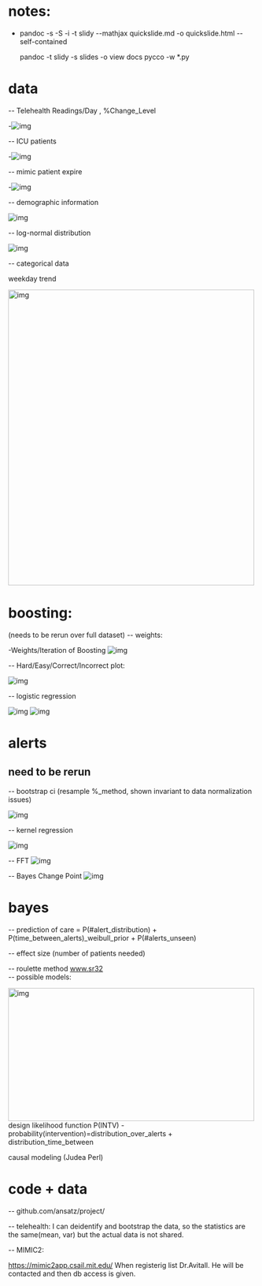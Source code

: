 # notes:


- 	pandoc -s -S -i -t slidy --mathjax quickslide.md -o quickslide.html --self-contained

	pandoc -t slidy -s slides -o view
	docs pycco -w *.py

# data
-- Telehealth Readings/Day , %Change_Level

-<img src="./quickslides/seabornplots/census_th_factor_deepblue.png" alt='img'> 

-- ICU patients

-<img src="./quickslides/seabornplots/census_mmc_jointscatter.png" alt='img'> 

-- mimic patient expire

-<img src="./quickslides/seabornplots/pmfdiff.png" alt='img'> 

-- demographic information

<img src="./quickslides/seabornplots/boxplotgeoagegender.png" alt='img'> 

-- log-normal distribution

<img src="./quickslides/seabornplots/lognormaldistribution.png" alt='img'> 

-- categorical data

weekday trend

<img src="../plots/mimic/maleicuexpiredvitalspt.png" alt="img" width="500" height="600">

# boosting:
(needs to be rerun over full dataset)
-- weights: 

-Weights/Iteration of Boosting
<img src="./slidefigs/wts.png" alt='img'> 

-- Hard/Easy/Correct/Incorrect plot:

<img src="./slidefigs/factorplotHEIC_m.png" alt='img'> 

-- logistic regression

<img src="./quickslides/alrtfr.png" alt='img'> 
<img src="./quickslides/alrtspc.png" alt='img'> 

# alerts
## need to be rerun
-- bootstrap ci (resample %_method, shown invariant to data normalization issues)

<img src="./quickslides/ci.png" alt='img'> 

-- kernel regression

<img src="./quickslides/slidefigs/kernelregression.png" alt='img'> 


-- FFT
<img src="./quickslides/seabornplots/fft_hr1_1000pts.png" alt='img'> 



-- Bayes Change Point
<img src="./quickslides/seabornplots/bayescp_hrsubject_id15.png" alt='img'> 


# bayes
-- prediction of care = P(#alert_distribution) + P(time_between_alerts)_weibull_prior + P(#alerts_unseen)

-- effect size (number of patients needed)

-- roulette method
www.sr32	
-- possible models:

 <img src="slidefigs/kruscke.jpg" alt="img" width="500" height="270">
 design likelihood function 
 P(INTV) - probability(intervention)=distribution_over_alerts + distribution_time_between

causal modeling (Judea Perl)

# code + data
-- github.com/ansatz/project/

-- telehealth:
 I can deidentify and bootstrap the data, so the statistics are the same(mean, var) but the actual data is not shared.

-- MIMIC2:

 https://mimic2app.csail.mit.edu/
When registerig list Dr.Avitall. He will be contacted and then db access is given.






